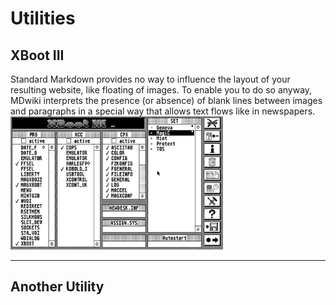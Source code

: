 Utilities
===========
XBoot III
--------

Standard Markdown provides no way to influence the layout of your resulting website, like floating of images. To enable you to do so anyway, MDwiki interprets the presence (or absence) of blank lines between images and paragraphs in a special way that allows text flows like in newspapers.
<img src="images/XBoot/XbootIII.png" width=340 heigth=200>
 
- - - -

Another Utility
--------
